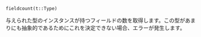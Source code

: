 ```
fieldcount(t::Type)
```

与えられた型のインスタンスが持つフィールドの数を取得します。この型があまりにも抽象的であるためにこれを決定できない場合、エラーが発生します。
